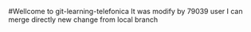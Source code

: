 #Wellcome to git-learning-telefonica
It was modify by 79039 user
I can merge directly
new change from local branch
